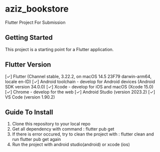 # aziz_bookstore

Flutter Project For Submission

## Getting Started

This project is a starting point for a Flutter application.

## Flutter Version

[✓] Flutter (Channel stable, 3.22.2, on macOS 14.5 23F79 darwin-arm64, locale en-ID)
[✓] Android toolchain - develop for Android devices (Android SDK version 34.0.0)
[✓] Xcode - develop for iOS and macOS (Xcode 15.0)
[✓] Chrome - develop for the web
[✓] Android Studio (version 2023.2)
[✓] VS Code (version 1.90.2)

## Guide To Install

1. Clone this repository to your local repo
2. Get all dependency with command : flutter pub get
3. If there is error occured, try to clean the project with : flutter clean and run flutter pub get again
4. Run the project with android studio(android) or xcode (ios)
   
